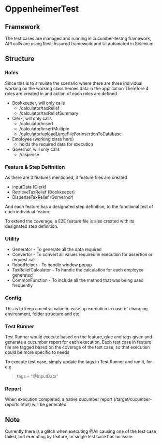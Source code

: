 # OppenheimerTest
## Framework
The test cases are managed and running in cucumber-testng framework, API calls are using Rest-Assured framework and UI automated in Selenium.

## Structure
### Roles
Since this is to simulate the scenario where there are three individual working on the working class heroes data in the application
Therefore 4 roles are created in and action of each roles are defined
* Bookkeeper, will only calls
  * /calculator/taxRelief
  * /calculator/taxReliefSummary
* Clerk, will only calls
   * /calculator/insert
   * /calculator/insertMultiple
   * /calculator/uploadLargeFileForInsertionToDatabase
* Employee (working class hero)
   * holds the required data for execution
* Governor, will only calls
   * /dispense

### Feature & Step Definition
As there are 3 features mentioned, 3 feature files are created
* InputData (Clerk)
* RetrieveTaxRelief (Bookkeeper)
* DispenseTaxRelief (Gorvernor)

And each feature has a designated step definition, to the functional test of each individual feature

To extend the coverage, a E2E feature file is also created with its designated step definition.

### Utility
* Generator - To generate all the data required
* Convertor - To convert all values required in execution for assertion or request call
* RobotHelper - To handle window popup
* TaxReliefCalculator - To handle the calculation for each employee generated
* CommonFunction - To include all the method that was being used frequently

### Config
This is to keep a central value to ease up execution in case of changing environment, folder structure and etc.

### Test Runner
Test Runner would execute based on the feature, glue and tags given and generate a cucumber report for each execution.
Each test case in feature file are tagged based on the coverage of the test case, so that execution could be more specific to needs

To execute test case, simply update the tags in Test Runner and run it, for e.g.
> tags = "@InputData"

### Report
When execution completed, a native cucumber report (/target/cucumber-reports.html) will be generated

## Note
Currently there is a glitch when executing @All causing one of the test case failed, but executing by feature, or single test case has no issue.

